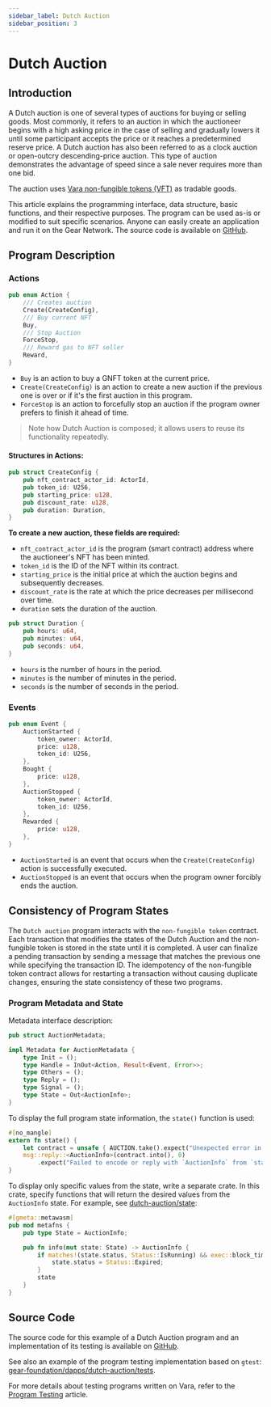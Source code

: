 ```yaml
---
sidebar_label: Dutch Auction
sidebar_position: 3
---
```


# Dutch Auction

## Introduction

A Dutch auction is one of several types of auctions for buying or selling goods. Most commonly, it refers to an auction in which the auctioneer begins with a high asking price in the case of selling and gradually lowers it until some participant accepts the price or it reaches a predetermined reserve price. A Dutch auction has also been referred to as a clock auction or open-outcry descending-price auction. This type of auction demonstrates the advantage of speed since a sale never requires more than one bid.

The auction uses [Vara non-fungible tokens (VFT)](/docs/examples/Standards/vnft.md) as tradable goods.

This article explains the programming interface, data structure, basic functions, and their respective purposes. The program can be used as-is or modified to suit specific scenarios. Anyone can easily create an application and run it on the Gear Network. The source code is available on [GitHub](https://github.com/gear-foundation/dapps/tree/a357635b61e27c52f46908885fecb048dc8424e5/contracts/dutch-auction).

## Program Description

### Actions

```rust title="dutch-auction/io/src/auction.rs"
pub enum Action {
    /// Creates auction
    Create(CreateConfig),
    /// Buy current NFT
    Buy,
    /// Stop Auction
    ForceStop,
    /// Reward gas to NFT seller
    Reward,
}

```

- `Buy` is an action to buy a GNFT token at the current price.
- `Create(CreateConfig)` is an action to create a new auction if the previous one is over or if it's the first auction in this program.
- `ForceStop` is an action to forcefully stop an auction if the program owner prefers to finish it ahead of time.

> Note how Dutch Auction is composed; it allows users to reuse its functionality repeatedly.

#### Structures in Actions:

```rust title="dutch-auction/io/src/auction.rs"
pub struct CreateConfig {
    pub nft_contract_actor_id: ActorId,
    pub token_id: U256,
    pub starting_price: u128,
    pub discount_rate: u128,
    pub duration: Duration,
}
```
**To create a new auction, these fields are required:**

- `nft_contract_actor_id` is the program (smart contract) address where the auctioneer's NFT has been minted.
- `token_id` is the ID of the NFT within its contract.
- `starting_price` is the initial price at which the auction begins and subsequently decreases.
- `discount_rate` is the rate at which the price decreases per millisecond over time.
- `duration` sets the duration of the auction.

```rust title="dutch-auction/io/src/auction.rs"
pub struct Duration {
    pub hours: u64,
    pub minutes: u64,
    pub seconds: u64,
}
```

- `hours` is the number of hours in the period.
- `minutes` is the number of minutes in the period.
- `seconds` is the number of seconds in the period.

### Events

```rust title="dutch-auction/io/src/auction.rs"
pub enum Event {
    AuctionStarted {
        token_owner: ActorId,
        price: u128,
        token_id: U256,
    },
    Bought {
        price: u128,
    },
    AuctionStopped {
        token_owner: ActorId,
        token_id: U256,
    },
    Rewarded {
        price: u128,
    },
}
```
- `AuctionStarted` is an event that occurs when the `Create(CreateConfig)` action is successfully executed.
- `AuctionStopped` is an event that occurs when the program owner forcibly ends the auction.

## Consistency of Program States

The `Dutch auction` program interacts with the `non-fungible token` contract. Each transaction that modifies the states of the Dutch Auction and the non-fungible token is stored in the state until it is completed. A user can finalize a pending transaction by sending a message that matches the previous one while specifying the transaction ID. The idempotency of the non-fungible token contract allows for restarting a transaction without causing duplicate changes, ensuring the state consistency of these two programs.

### Program Metadata and State

Metadata interface description:

```rust title="dutch-auction/io/src/io.rs"
pub struct AuctionMetadata;

impl Metadata for AuctionMetadata {
    type Init = ();
    type Handle = InOut<Action, Result<Event, Error>>;
    type Others = ();
    type Reply = ();
    type Signal = ();
    type State = Out<AuctionInfo>;
}
```
To display the full program state information, the `state()` function is used:

```rust title="dutch-auction/src/lib.rs"
#[no_mangle]
extern fn state() {
    let contract = unsafe { AUCTION.take().expect("Unexpected error in taking state") };
    msg::reply::<AuctionInfo>(contract.into(), 0)
        .expect("Failed to encode or reply with `AuctionInfo` from `state()`");
}
```
To display only specific values from the state, write a separate crate. In this crate, specify functions that will return the desired values from the `AuctionInfo` state. For example, see [dutch-auction/state](https://github.com/gear-foundation/dapps/tree/a357635b61e27c52f46908885fecb048dc8424e5/contracts/dutch-auction/state):

```rust title="dutch-auction/state/src/lib.rs"
#[gmeta::metawasm]
pub mod metafns {
    pub type State = AuctionInfo;

    pub fn info(mut state: State) -> AuctionInfo {
        if matches!(state.status, Status::IsRunning) && exec::block_timestamp() >= state.expires_at {
            state.status = Status::Expired;
        }
        state
    }
}
```

## Source Code

The source code for this example of a Dutch Auction program and an implementation of its testing is available on [GitHub](https://github.com/gear-foundation/dapps/tree/a357635b61e27c52f46908885fecb048dc8424e5/contracts/dutch-auction).

See also an example of the program testing implementation based on `gtest`: [gear-foundation/dapps/dutch-auction/tests](https://github.com/gear-foundation/dapps/tree/a357635b61e27c52f46908885fecb048dc8424e5/contracts/dutch-auction/tests).

For more details about testing programs written on Vara, refer to the [Program Testing](/docs/build/testing) article.
